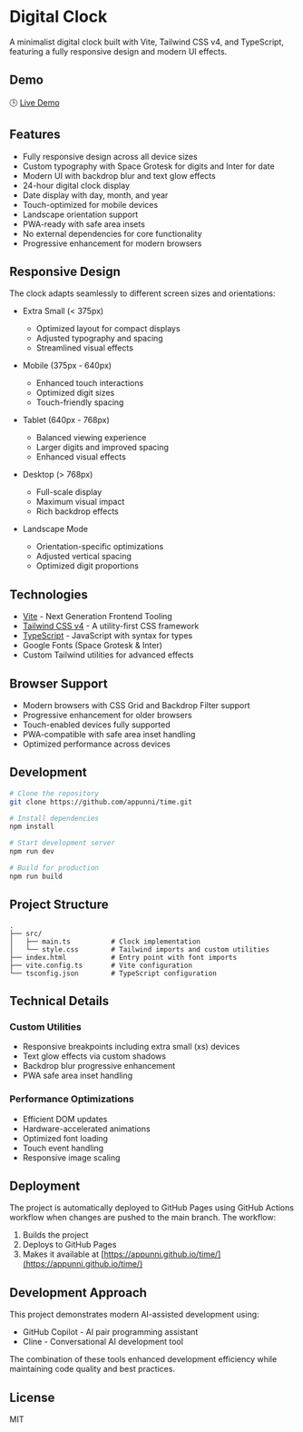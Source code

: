 # Digital Clock

A minimalist digital clock built with Vite, Tailwind CSS v4, and TypeScript, featuring a fully responsive design and modern UI effects.

## Demo

🕒 [Live Demo](https://appunni.github.io/time/)

## Features

- Fully responsive design across all device sizes
- Custom typography with Space Grotesk for digits and Inter for date
- Modern UI with backdrop blur and text glow effects
- 24-hour digital clock display
- Date display with day, month, and year
- Touch-optimized for mobile devices
- Landscape orientation support
- PWA-ready with safe area insets
- No external dependencies for core functionality
- Progressive enhancement for modern browsers

## Responsive Design

The clock adapts seamlessly to different screen sizes and orientations:

- Extra Small (< 375px)
  - Optimized layout for compact displays
  - Adjusted typography and spacing
  - Streamlined visual effects
  
- Mobile (375px - 640px)
  - Enhanced touch interactions
  - Optimized digit sizes
  - Touch-friendly spacing
  
- Tablet (640px - 768px)
  - Balanced viewing experience
  - Larger digits and improved spacing
  - Enhanced visual effects
  
- Desktop (> 768px)
  - Full-scale display
  - Maximum visual impact
  - Rich backdrop effects
  
- Landscape Mode
  - Orientation-specific optimizations
  - Adjusted vertical spacing
  - Optimized digit proportions

## Technologies

- [Vite](https://vitejs.dev/) - Next Generation Frontend Tooling
- [Tailwind CSS v4](https://tailwindcss.com/) - A utility-first CSS framework
- [TypeScript](https://www.typescriptlang.org/) - JavaScript with syntax for types
- Google Fonts (Space Grotesk & Inter)
- Custom Tailwind utilities for advanced effects

## Browser Support

- Modern browsers with CSS Grid and Backdrop Filter support
- Progressive enhancement for older browsers
- Touch-enabled devices fully supported
- PWA-compatible with safe area inset handling
- Optimized performance across devices

## Development

```bash
# Clone the repository
git clone https://github.com/appunni/time.git

# Install dependencies
npm install

# Start development server
npm run dev

# Build for production
npm run build
```

## Project Structure

```
.
├── src/
│   ├── main.ts          # Clock implementation
│   └── style.css        # Tailwind imports and custom utilities
├── index.html           # Entry point with font imports
├── vite.config.ts       # Vite configuration
└── tsconfig.json        # TypeScript configuration
```

## Technical Details

### Custom Utilities
- Responsive breakpoints including extra small (xs) devices
- Text glow effects via custom shadows
- Backdrop blur progressive enhancement
- PWA safe area inset handling

### Performance Optimizations
- Efficient DOM updates
- Hardware-accelerated animations
- Optimized font loading
- Touch event handling
- Responsive image scaling

## Deployment

The project is automatically deployed to GitHub Pages using GitHub Actions workflow when changes are pushed to the main branch. The workflow:
1. Builds the project
2. Deploys to GitHub Pages
3. Makes it available at [https://appunni.github.io/time/](https://appunni.github.io/time/)

## Development Approach

This project demonstrates modern AI-assisted development using:
- GitHub Copilot - AI pair programming assistant
- Cline - Conversational AI development tool

The combination of these tools enhanced development efficiency while maintaining code quality and best practices.

## License

MIT
